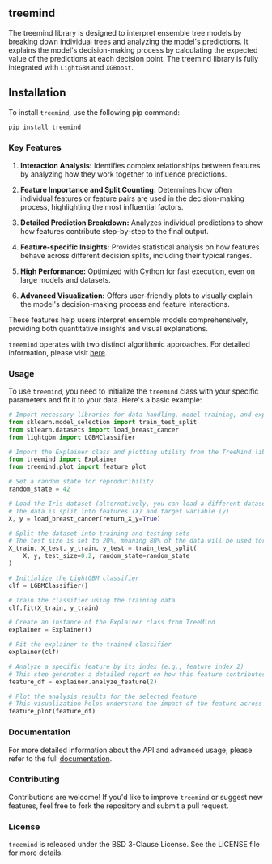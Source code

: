 ## treemind 
The treemind library is designed to interpret ensemble tree models by breaking down individual trees and analyzing the model's predictions. It explains the model's decision-making process by calculating the expected value of the predictions at each decision point. The treemind library is fully integrated with `LightGBM` and `XGBoost`.

## Installation
To install `treemind`, use the following pip command:

```bash
pip install treemind
```

### Key Features

1. **Interaction Analysis:** Identifies complex relationships between features by analyzing how they work together to influence predictions.

2. **Feature Importance and Split Counting:** Determines how often individual features or feature pairs are used in the decision-making process, highlighting the most influential factors.

3. **Detailed Prediction Breakdown:** Analyzes individual predictions to show how features contribute step-by-step to the final output.

4. **Feature-specific Insights:** Provides statistical analysis on how features behave across different decision splits, including their typical ranges.

5. **High Performance:** Optimized with Cython for fast execution, even on large models and datasets.

6. **Advanced Visualization:** Offers user-friendly plots to visually explain the model's decision-making process and feature interactions. 

These features help users interpret ensemble models comprehensively, providing both quantitative insights and visual explanations.

`treemind` operates with two distinct algorithmic approaches. For detailed information, please visit [here](https://treemind.readthedocs.io/en/latest/algorithm.html).

### Usage

To use `treemind`, you need to initialize the `treemind` class with your specific parameters and fit it to your data. Here's a basic example:


```python
# Import necessary libraries for data handling, model training, and explanation
from sklearn.model_selection import train_test_split
from sklearn.datasets import load_breast_cancer
from lightgbm import LGBMClassifier

# Import the Explainer class and plotting utility from the TreeMind library
from treemind import Explainer
from treemind.plot import feature_plot

# Set a random state for reproducibility
random_state = 42

# Load the Iris dataset (alternatively, you can load a different dataset like breast cancer)
# The data is split into features (X) and target variable (y)
X, y = load_breast_cancer(return_X_y=True)

# Split the dataset into training and testing sets
# The test size is set to 20%, meaning 80% of the data will be used for training
X_train, X_test, y_train, y_test = train_test_split(
    X, y, test_size=0.2, random_state=random_state
)

# Initialize the LightGBM classifier
clf = LGBMClassifier()

# Train the classifier using the training data
clf.fit(X_train, y_train)

# Create an instance of the Explainer class from TreeMind
explainer = Explainer()

# Fit the explainer to the trained classifier
explainer(clf)

# Analyze a specific feature by its index (e.g., feature index 2)
# This step generates a detailed report on how this feature contributes to the model's predictions
feature_df = explainer.analyze_feature(2)

# Plot the analysis results for the selected feature
# This visualization helps understand the impact of the feature across different splits
feature_plot(feature_df)
```
### Documentation
For more detailed information about the API and advanced usage, please refer to the full  [documentation](https://treemind.readthedocs.io/en/latest/).

### Contributing
Contributions are welcome! If you'd like to improve `treemind` or suggest new features, feel free to fork the repository and submit a pull request.

### License
`treemind` is released under the BSD 3-Clause License. See the LICENSE file for more details.